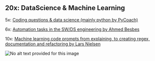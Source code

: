 ## 20x: DataScience & Machine Learning

5x: [Coding questions & data science (mainly python by PyCoach)](https://medium.com/geekculture/using-chatgpt-for-data-science-ac5f8a00fb5a)

6x: [Automation tasks in the SW/DS engineering by Ahmed Besbes](https://medium.com/gitconnected/how-i-used-chatgpt-to-automate-these-6-tasks-in-my-data-science-role-52e8ddfc03cf)

10x: [Machine learning code prompts from explaining, to creating regex, documentation and refactoring by Lars Nielsen](https://medium.com/mlearning-ai/10-things-you-can-do-with-chatgpt-as-a-machine-learning-engineer-to-make-your-work-more-efficient-ba7814a44f56)

![No alt text provided for this image](https://media.licdn.com/dms/image/D5612AQGme3Ycvg2_wg/article-inline_image-shrink_1500_2232/0/1679029563071?e=1687392000&v=beta&t=Oh-opAwGbPMkjquu_FD-8CbkZyb7TXiHFZ8_Dhi6HKA)